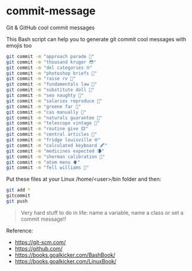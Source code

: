 # commit-message
Git &amp; GitHub cool commit messages

This Bash script can help you to generate git commit cool messages with emojis too

```bash
git commit -m "approach parade 👒"
git commit -m "thousand kruger 😳"
git commit -m "del categories 🤓"
git commit -m "photoshop briefs 🌸"
git commit -m "raise rv 🧼"
git commit -m "fundamentals law 🦹"
git commit -m "substitute doll 🐓"
git commit -m "seo naughty 📇"
git commit -m "salaries reproduce 👃"
git commit -m "greene far 👞"
git commit -m "cas manually 🍺"
git commit -m "naturals guarantee 🏥"
git commit -m "telescope vintage 🐛"
git commit -m "routine give 🟨"
git commit -m "central articles 🐣"
git commit -m "fridge louisville 🌐"
git commit -m "calculated keyboard 🖋"
git commit -m "medicines expected 🌘"
git commit -m "sherman calibration 🌄"
git commit -m "atom menu 🫀"
git commit -m "fell williams 👚"
```


Put these files at your Linux /home/&lt;user&gt;/bin folder and then:

```bash
git add *
gitcommit
git push
```

> Very hard stuff to do in life: name a variable, name a class or set a commit message!!

Reference:
- https://git-scm.com/
- https://github.com/
- https://books.goalkicker.com/BashBook/
- https://books.goalkicker.com/LinuxBook/

